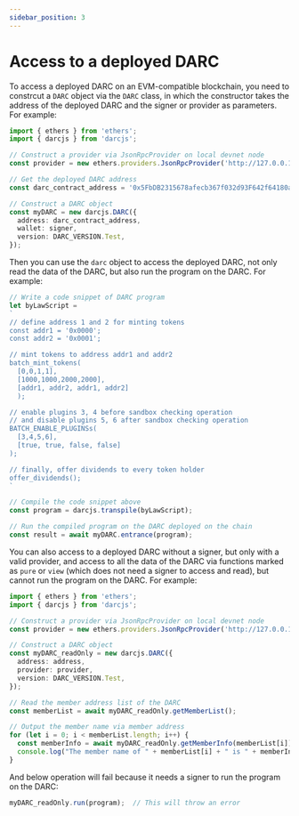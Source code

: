 ```yaml
---
sidebar_position: 3
---
```


# Access to a deployed DARC

To access a deployed DARC on an EVM-compatible blockchain, you need to constrcut a `DARC` object via the `DARC` class, in which the constructor takes the address of the deployed DARC and the signer or provider as parameters. For example:

```ts
import { ethers } from 'ethers';
import { darcjs } from 'darcjs';

// Construct a provider via JsonRpcProvider on local devnet node
const provider = new ethers.providers.JsonRpcProvider('http://127.0.0.1:8545/');

// Get the deployed DARC address
const darc_contract_address = '0x5FbDB2315678afecb367f032d93F642f64180aa3';

// Construct a DARC object
const myDARC = new darcjs.DARC({
  address: darc_contract_address,
  wallet: signer,
  version: DARC_VERSION.Test,
}); 
```

Then you can use the `darc` object to access the deployed DARC, not only read the data of the DARC, but also run the program on the DARC. For example:

```ts
// Write a code snippet of DARC program
let byLawScript = 
`
// define address 1 and 2 for minting tokens
const addr1 = '0x0000';
const addr2 = '0x0001';

// mint tokens to address addr1 and addr2
batch_mint_tokens(
  [0,0,1,1], 
  [1000,1000,2000,2000], 
  [addr1, addr2, addr1, addr2]
  );

// enable plugins 3, 4 before sandbox checking operation
// and disable plugins 5, 6 after sandbox checking operation
BATCH_ENABLE_PLUGINSs(
  [3,4,5,6],
  [true, true, false, false]
);

// finally, offer dividends to every token holder
offer_dividends();
`

// Compile the code snippet above
const program = darcjs.transpile(byLawScript);

// Run the compiled program on the DARC deployed on the chain
const result = await myDARC.entrance(program);
```

You can also access to a deployed DARC without a signer, but only with a valid provider, and access to all the data of the DARC via functions marked as `pure` or `view` (which does not need a signer to access and read), but cannot run the program on the DARC. For example:

```ts
import { ethers } from 'ethers';
import { darcjs } from 'darcjs';

// Construct a provider via JsonRpcProvider on local devnet node
const provider = new ethers.providers.JsonRpcProvider('http://127.0.0.1:8545/');

// Construct a DARC object
const myDARC_readOnly = new darcjs.DARC({
  address: address,
  provider: provider,
  version: DARC_VERSION.Test,
});

// Read the member address list of the DARC
const memberList = await myDARC_readOnly.getMemberList();

// Output the member name via member address
for (let i = 0; i < memberList.length; i++) {
  const memberInfo = await myDARC_readOnly.getMemberInfo(memberList[i]);
  console.log("The member name of " + memberList[i] + " is " + memberInfo.name);
}
```

And below operation will fail because it needs a signer to run the program on the DARC:

```ts
myDARC_readOnly.run(program);  // This will throw an error
```
